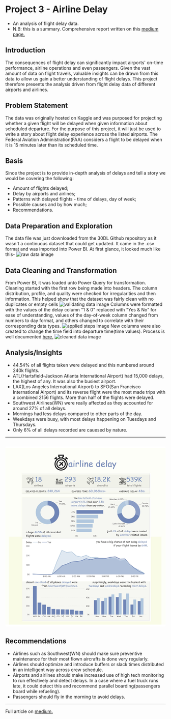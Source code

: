 # Project 3 - Airline Delay
* An analysis of flight delay data.
* N.B: this is a summary. Comprehensive report written on this [medium page.](https://medium.com/@seyi_)

## Introduction
The consequences of flight delay can significantly impact airports' on-time performance, airline operations and even passengers. Given the vast amount of data on flight travels, valuable insights can be drawn from this data to allow us gain a better understanding of flight delays. This project therefore presents the analysis driven from flight delay data of different airports and airlines.

## Problem Statement 
The data was originally hosted on Kaggle and was purposed for projecting whether a given flight will be delayed  when given information about scheduled departure. For the purpose of this project, it will just be used to write a story about flight delay experience across the listed airports.
The Federal Aviation Administration(FAA) considers a flight to be delayed when it is 15 minutes later than its scheduled time.

## Basis
Since the project is to provide in-depth analysis of delays and tell a story we would be covering the following:
* Amount of flights delayed;
* Delay by airports and airlines;
* Patterns with delayed flights - time of delays, day of week;
* Possible causes and by how much;
* Recommendations.

## Data Preparation and Exploration
The data file was just downloaded from the 30DL Github repository as it wasn't a continuous dataset that could get updated. It came in the .csv format and was imported into Power BI. At first glance, it looked much like this-
![raw data image]()

## Data Cleaning and Transformation
From Power BI, it was loaded unto Power Query for transformation. Cleaning started with the first row being made into headers. The column distribution, profile, and quality were checked for irregularities and then information. This helped show that the dataset was fairly clean with no duplicates or empty cells
![validating data image]()
Columns were formatted with the values of the delay column "1 & 0" replaced with "Yes & No" for ease of understanding, values of the day-of-week column changed from numbers to day format, and others changed to correlate with their corresponding data types.
![applied steps image]()
New columns were also created to change the time field into departure time(time values). Process is well documented [here.](https://medium.com/@seyi_)
![cleaned data image]()

## Analysis/Insights
* 44.54% of all flights taken were delayed and this numbered around 240k flights.
* ATL(Hartsfield-Jackson Atlanta International Airport) had 15,000 delays, the highest of any. It was also the busiest airport.
* LAX(Los Angeles International Airport) to SFO(San Francisco International Airport) and its reverse flight were the most made trips with a combined 2156 flights. More than half of the flights were delayed.
* Southwest Airlines(WN) were really affected as they accounted for around 27% of all delays.
* Mornings had less delays compared to other parts of the day.
* Weekdays were busy, with most delays happening on Tuesdays and Thursdays.
* Only 6% of all delays recorded are cauesed by nature.
---
![dashboard](Images/dashboard.jpg)
---
## Recommendations
* Airlines such as Southwest(WN) should make sure preventive maintenance for their most flown aircrafts is done very regularly.
* Airlines should optimize and introduce buffers or slack times distributed in an intelligent way across crew schedule.
* Airports and airlines should make increased use of high tech monitoring to run effectively and detect delays. In a case where a fuel truck runs late, it could detect this and recommend parallel boarding(passengers board while refueling).
* Passengers should fly in the morning to avoid delays.
---
Full article on [medium.](https://medium.com/@seyi_)
